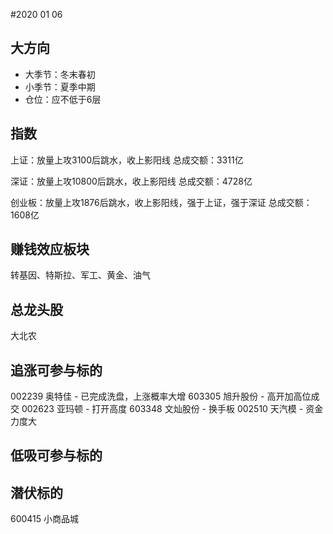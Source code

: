 #2020 01 06

## 大方向
* 大季节：冬末春初
* 小季节：夏季中期
* 仓位：应不低于6层

## 指数
上证：放量上攻3100后跳水，收上影阳线
总成交额：3311亿

深证：放量上攻10800后跳水，收上影阳线
总成交额：4728亿

创业板：放量上攻1876后跳水，收上影阳线，强于上证，强于深证
总成交额：1608亿

## 赚钱效应板块
转基因、特斯拉、军工、黄金、油气

## 总龙头股
大北农

## 追涨可参与标的
002239 奥特佳 - 已完成洗盘，上涨概率大增
603305 旭升股份 - 高开加高位成交
002623 亚玛顿 - 打开高度
603348 文灿股份 - 换手板
002510 天汽模 - 资金力度大

## 低吸可参与标的

## 潜伏标的
600415 小商品城

